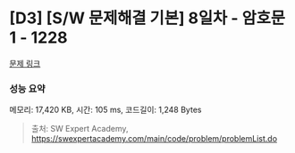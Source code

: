 # [D3] [S/W 문제해결 기본] 8일차 - 암호문1 - 1228 

[문제 링크](https://swexpertacademy.com/main/code/problem/problemDetail.do?contestProbId=AV14w-rKAHACFAYD) 

### 성능 요약

메모리: 17,420 KB, 시간: 105 ms, 코드길이: 1,248 Bytes



> 출처: SW Expert Academy, https://swexpertacademy.com/main/code/problem/problemList.do